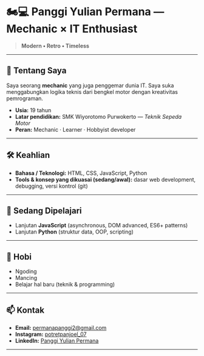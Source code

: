 # 🏍️💻 Panggi Yulian Permana — Mechanic × IT Enthusiast

> **Modern • Retro • Timeless**

---

## 📌 Tentang Saya

Saya seorang **mechanic** yang juga penggemar dunia IT. Saya suka menggabungkan logika teknis dari bengkel motor dengan kreativitas pemrograman.

* **Usia:** 19 tahun
* **Latar pendidikan:** SMK Wiyorotomo Purwokerto — *Teknik Sepeda Motor*
* **Peran:** Mechanic · Learner · Hobbyist developer

---

## 🛠️ Keahlian

* **Bahasa / Teknologi:** HTML, CSS, JavaScript, Python
* **Tools & konsep yang dikuasai (sedang/awal):** dasar web development, debugging, versi kontrol (git)

---

## 🔭 Sedang Dipelajari

* Lanjutan **JavaScript** (asynchronous, DOM advanced, ES6+ patterns)
* Lanjutan **Python** (struktur data, OOP, scripting)

---

## 🎯 Hobi

* Ngoding
* Mancing
* Belajar hal baru (teknik & programming)

---


## 📫 Kontak

* **Email:** [permanapanggi2@gmail.com](mailto:permanapanggi2@gmail.com)
* **Instagram:** [potretpanjoel_07](https://www.instagram.com/potretpanjoel_07/)
* **LinkedIn:** [Panggi Yulian Permana](https://www.linkedin.com/in/panggi-yulian-permana-b366b4381/)

---
